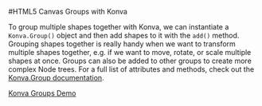 
#HTML5 Canvas Groups with Konva

To group multiple shapes together with Konva, we can instantiate
a `Konva.Group()` object and then add shapes to it with the `add()` method.
Grouping shapes together is really handy when we want to transform multiple
shapes together, e.g. if we want to move, rotate, or scale multiple shapes
at once.  Groups can also be added to other groups to create more complex
Node trees.  For a full list of attributes and methods, check out the [Konva.Group documentation](http://konva.github.io/api/Konva.Group.html).

<a class="jsbin-embed" href="http://jsbin.com/qepajo/1/embed?js,output">Konva Groups Demo</a><script src="http://static.jsbin.com/js/embed.js"></script>